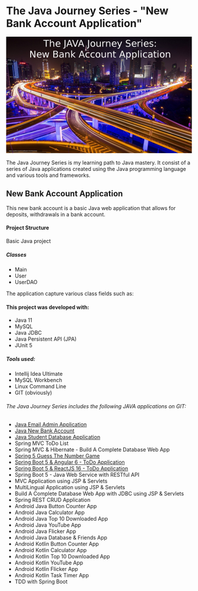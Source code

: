 # The Java Journey Series - "New Bank Account Application"

![](src/resources/java_jouney_series_new_bank_account_app.jpeg)

The Java Journey Series is my learning path to Java mastery.  It consist of a series of Java applications
created using the Java programming language and various tools and frameworks.

## New Bank Account Application

This new bank account is a basic Java web application that allows for deposits, withdrawals in a bank account.  

#### Project Structure
Basic Java project

##### Classes
* Main
* User
* UserDAO

The application capture various class fields such as:

#### This project was developed with: 

* Java 11
* MySQL 
* Java JDBC
* Java Persistent API (JPA)
* JUnit 5

##### Tools used:

* Intellij Idea Ultimate 
* MySQL Workbench
* Linux Command Line
* GIT (obviously)

######  The Java Journey Series includes the following JAVA applications on GIT:
* <a href="https://github.com/marvtdawson/java-emailAdminApp">Java Email Admin Application</a>
* <a href="https://github.com/marvtdawson/java-new-bank-account-app">Java New Bank Account</a>
* <a href="https://github.com/marvtdawson/java-student-database-app">Java Student Database Application</a>
* Spring MVC ToDo List
* Spring MVC & Hibernate - Build A Complete Database Web App
* <a href="https://github.com/marvtdawson/timbu-java-springboot-GuessTheNumberGame">Spring 5 Guess The Number Game </a>
* <a href="https://github.com/marvtdawson/angular-springboot-todo">Spring Boot 5 & Angular 6 - ToDo Application</a> 
* <a href="https://github.com/marvtdawson/react-springboot-todo">Spring Boot 5 & ReactJS 16 - ToDo Application</a>
* Spring Boot 5 - Java Web Service with RESTful API
* MVC Application using JSP & Servlets
* MultiLingual Application using JSP & Servlets
* Build A Complete Database Web App with JDBC using JSP & Servlets
* Spring REST CRUD Application
* Android Java Button Counter App
* Android Java Calculator App
* Android Java Top 10 Downloaded App
* Android Java YouTube App
* Android Java Flicker App
* Android Java Database & Friends App
* Android Kotlin Button Counter App
* Android Kotlin Calculator App
* Android Kotlin Top 10 Downloaded App
* Android Kotlin YouTube App
* Android Kotlin Flicker App
* Android Kotlin Task Timer App
* TDD with Spring Boot 



